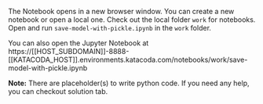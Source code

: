 The Notebook opens in a new browser window. You can create a new notebook or open a local one. Check out the local folder `work` for notebooks. Open and run `save-model-with-pickle.ipynb` in the `work` folder.

You can also open the Jupyter Notebook at https://[[HOST_SUBDOMAIN]]-8888-[[KATACODA_HOST]].environments.katacoda.com/notebooks/work/save-model-with-pickle.ipynb

**Note:**
There are placeholder(s) to write python code. If you need any help, you can checkout solution tab.